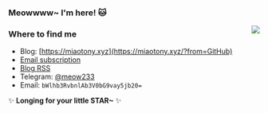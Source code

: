 ### Meowwww~ I'm here! 🐱

<img src="https://github-readme-stats.mrdulin.vercel.app/api?username=miaotony&count_private=true&show_icons=true" align="right">  

### **Where to find me**

- Blog: [https://miaotony.xyz](https://miaotony.xyz/?from=GitHub)  
- [Email subscription](https://mailchi.mp/64a836ae8ba4/miaotony)  
- [Blog RSS](https://miaotony.xyz/atom.xml)  
- Telegram: [@meow233](https://t.me/meow233)  
- Email: `bWlhb3RvbnlAb3V0bG9vay5jb20=`  

✨ **Longing for your little STAR~** ✨
